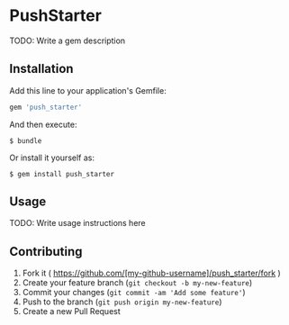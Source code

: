 # PushStarter

TODO: Write a gem description

## Installation

Add this line to your application's Gemfile:

```ruby
gem 'push_starter'
```

And then execute:

    $ bundle

Or install it yourself as:

    $ gem install push_starter

## Usage

TODO: Write usage instructions here

## Contributing

1. Fork it ( https://github.com/[my-github-username]/push_starter/fork )
2. Create your feature branch (`git checkout -b my-new-feature`)
3. Commit your changes (`git commit -am 'Add some feature'`)
4. Push to the branch (`git push origin my-new-feature`)
5. Create a new Pull Request
